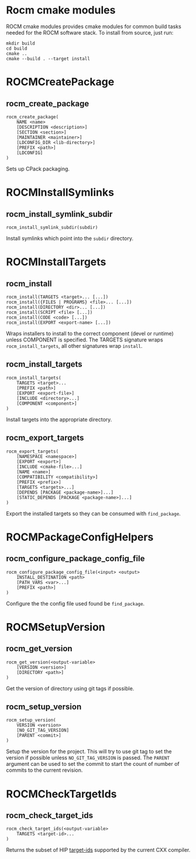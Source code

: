 Rocm cmake modules
==================

ROCM cmake modules provides cmake modules for common build tasks needed for the ROCM software stack. To install from source, just run:

```
mkdir build
cd build
cmake ..
cmake --build . --target install
```

ROCMCreatePackage
=================

rocm_create_package
-------------------

    rocm_create_package(
        NAME <name>
        [DESCRIPTION <description>]
        [SECTION <section>]
        [MAINTAINER <maintainer>]
        [LDCONFIG_DIR <lib-directory>]
        [PREFIX <path>]
        [LDCONFIG]
    )

Sets up CPack packaging.

ROCMInstallSymlinks
===================

rocm_install_symlink_subdir
---------------------------

    rocm_install_symlink_subdir(subdir)

Install symlinks which point into the `subdir` directory.

ROCMInstallTargets
==================

rocm_install
------------

    rocm_install(TARGETS <target>... [...])
    rocm_install({FILES | PROGRAMS} <file>... [...])
    rocm_install(DIRECTORY <dir>... [...])
    rocm_install(SCRIPT <file> [...])
    rocm_install(CODE <code> [...])
    rocm_install(EXPORT <export-name> [...])

Wraps installers to install to the correct component (devel or runtime) unless COMPONENT is specified. The TARGETS signature wraps `rocm_install_targets`, all other signatures wrap `install`.

rocm_install_targets
--------------------

    rocm_install_targets(
        TARGETS <target>...
        [PREFIX <path>]
        [EXPORT <export-file>]
        [INCLUDE <directory>...]
        [COMPONENT <component>]
    )

Install targets into the appropriate directory. 

rocm_export_targets
-------------------

    rocm_export_targets(
        [NAMESPACE <namespace>]
        [EXPORT <export>]
        [INCLUDE <cmake-file>...]
        [NAME <name>]
        [COMPATIBILITY <compatibility>]
        [PREFIX <prefix>]
        [TARGETS <targets>...]
        [DEPENDS [PACKAGE <package-name>]...]
        [STATIC_DEPENDS [PACKAGE <package-name>]...]
    )

Export the installed targets so they can be consumed with `find_package`.

ROCMPackageConfigHelpers
========================

rocm_configure_package_config_file
----------------------------------

    rocm_configure_package_config_file(<input> <output>
        INSTALL_DESTINATION <path>
        [PATH_VARS <var>...]
        [PREFIX <path>]
    )

Configure the the config file used found be `find_package`.

ROCMSetupVersion
================

rocm_get_version
----------------

    rocm_get_version(<output-variable>
        [VERSION <version>]
        [DIRECTORY <path>]
    )

Get the version of directory using git tags if possible.

rocm_setup_version
------------------

    rocm_setup_version(
        VERSION <version>
        [NO_GIT_TAG_VERSION]
        [PARENT <commit>]
    )

Setup the version for the project. This will try to use git tag to set the version if possible unless `NO_GIT_TAG_VERSION` is passed. The `PARENT` argument can be used to set the commit to start the count of number of commits to the current revision.

ROCMCheckTargetIds
==================

rocm_check_target_ids
---------------------

    rocm_check_target_ids(<output-variable>
        TARGETS <target-id>...
    )

Returns the subset of HIP [target-ids](https://clang.llvm.org/docs/ClangOffloadBundler.html#target-id) supported by the current CXX compiler.
